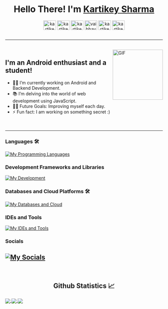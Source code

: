 
<h1 align="center">Hello There! I'm <a href='https://kartikeysharma.github.io/' target="_blank">Kartikey Sharma</a> </h1>

<p align='center'>
<a href="https://www.linkedin.com/in/kartikeysm/" target="blank"><img align="center" src="https://raw.githubusercontent.com/rahuldkjain/github-profile-readme-generator/master/src/images/icons/Social/linked-in-alt.svg" alt="kartikeysharma" height="30" width="40" /></a>
<a href="https://github.com/KartikeySharma" target="blank"><img align="center" src="https://raw.githubusercontent.com/rahuldkjain/github-profile-readme-generator/master/src/images/icons/Social/github.svg" alt="kartikeysharma" height="30" width="40" /></a>
<a href="https://leetcode.com/kartikey_sharma/" target="blank"><img align="center" src="https://raw.githubusercontent.com/rahuldkjain/github-profile-readme-generator/master/src/images/icons/Social/leet-code.svg" alt="kartikeysharma" height="30" width="40" /></a>
<a href="https://www.codechef.com/users/kartikey0305" target="blank"><img align="center" src="https://cdn.jsdelivr.net/npm/simple-icons@3.1.0/icons/codechef.svg" alt="vaibhav2511" height="30" width="40" /></a>
<a href="https://www.hackerrank.com/kartikeysm2001" target="blank"><img align="center" src="https://raw.githubusercontent.com/rahuldkjain/github-profile-readme-generator/master/src/images/icons/Social/hackerrank.svg" alt="kartikeysharma" height="30" width="40" /></a>
<a href="https://twitter.com/kayess_999"><img align="center" src="https://raw.githubusercontent.com/rahuldkjain/github-profile-readme-generator/master/src/images/icons/Social/twitter.svg" alt="kartikeysharma" height="30" width="40" /></a>
<br><br>

---

<br>
<img align="right" alt="GIF" height="160px" src="https://media.giphy.com/media/du3J3cXyzhj75IOgvA/giphy.gif" />

## I'm an Android enthusiast and a student!  

- 👨‍💻 I’m currently working on Android and Backend Development.
- 📚 I’m delving into the world of web development using JavaScript.
- 💪🏼 Future Goals: Improving myself each day.
- ⚡ Fun fact: I am working on something secret :)
<br>

---

### Languages 🛠 
[![My Programming Languages](https://skillicons.dev/icons?i=kotlin,java,python,cpp,html,css,c++)](https://skillicons.dev)

### Development Frameworks and Libraries
[![My Development](https://skillicons.dev/icons?i=androidstudio,gradle,ktor,react)](https://skillicons.dev)

### Databases and Cloud Platforms 🛠 
[![My Databases and Cloud](https://skillicons.dev/icons?i=mongodb,mysql,sqlite,gcp,firebase)](https://skillicons.dev)

### IDEs and Tools
[![My IDEs and Tools](https://skillicons.dev/icons?i=androidstudio,idea,vscode,git,github,figma,postman)](https://skillicons.dev)

### Socials
[![My Socials](https://skillicons.dev/icons?i=linkedin,twitter,instagram,discord,devto)](https://skillicons.dev)
---

<br/>
<h2 align="center"> Github Statistics 📈 </h2>
 
<a href="https://github.com/anuraghazra/github-readme-stats">
  <img align="center" src="https://github-readme-stats.vercel.app/api?username=KartikeySharma&theme=dark&hide_border=true" />
</a>
<a href="https://github.com/anuraghazra/github-readme-stats">
  <img align="center" src="https://github-readme-stats.vercel.app/api/top-langs/?username=KartikeySharma&layout=compact&theme=dark&hide_border=true" />
</a>
<a href="https://github.com/anuraghazra/github-readme-stats">
  <img align="center" src="http://github-readme-streak-stats.herokuapp.com?user=KartikeySharma&theme=dark&hide_border=true&date_format=M%20j%5B%2C%20Y%5D" />
</a><br><br>

<!--START_SECTION:waka-->


<!--END_SECTION:waka-->
<!-- 
![Snake animation](https://github.com/Vaibhav2002/Vaibhav2002/blob/output/github-contribution-snake.svg) -->
